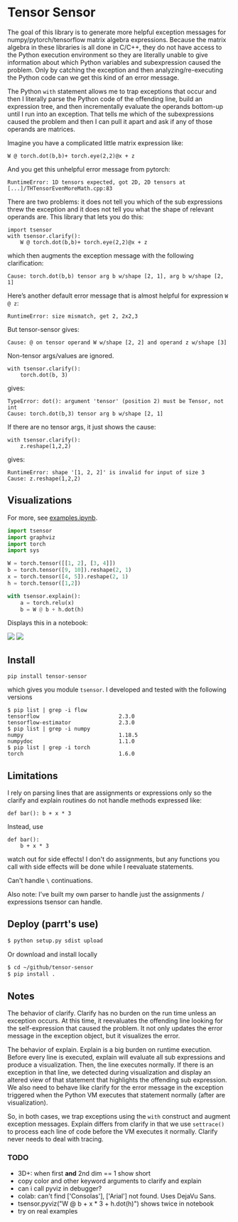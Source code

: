 # Tensor Sensor

The goal of this library is to generate more helpful exception
messages for numpy/pytorch/tensorflow matrix algebra expressions.  Because the
matrix algebra in these libraries is all done in C/C++, they do not
have access to the Python execution environment so they are literally
unable to give information about which Python variables and subexpression caused the problem.  Only by catching the exception and then analyzing/re-executing the Python code can we get this kind of an error message.

The Python `with` statement allows me to trap exceptions that occur
and then I literally parse the Python code of the offending line, build an
expression tree, and then incrementally evaluate the operands
bottom-up until I run into an exception. That tells me which of the
subexpressions caused the problem and then I can pull it apart and
ask if any of those operands are matrices.

Imagine you have a complicated little matrix expression like:

```
W @ torch.dot(b,b)+ torch.eye(2,2)@x + z
```

And you get this unhelpful error message from pytorch:

```
RuntimeError: 1D tensors expected, got 2D, 2D tensors at [...]/THTensorEvenMoreMath.cpp:83
```

There are two problems: it does not tell you which of the sub
expressions threw the exception and it does not tell you what the
shape of relevant operands are.  This library that lets you
do this:

```
import tsensor
with tsensor.clarify():
    W @ torch.dot(b,b)+ torch.eye(2,2)@x + z
```

which then augments the exception message with the following clarification:

```
Cause: torch.dot(b,b) tensor arg b w/shape [2, 1], arg b w/shape [2, 1]
```

Here’s another default error message that is almost helpful for expression `W @ z`:

```
RuntimeError: size mismatch, get 2, 2x2,3
```

But tensor-sensor gives:

```
Cause: @ on tensor operand W w/shape [2, 2] and operand z w/shape [3]
```

Non-tensor args/values are ignored.

```
with tsensor.clarify():
    torch.dot(b, 3)
```

gives:

```
TypeError: dot(): argument 'tensor' (position 2) must be Tensor, not int
Cause: torch.dot(b,3) tensor arg b w/shape [2, 1]
```

If there are no tensor args, it just shows the cause:

```
with tsensor.clarify():
    z.reshape(1,2,2)
```

gives:

```
RuntimeError: shape '[1, 2, 2]' is invalid for input of size 3
Cause: z.reshape(1,2,2)
```

## Visualizations

For more, see [examples.ipynb](testing/examples.ipynb).

```python
import tsensor
import graphviz
import torch
import sys

W = torch.tensor([[1, 2], [3, 4]])
b = torch.tensor([9, 10]).reshape(2, 1)
x = torch.tensor([4, 5]).reshape(2, 1)
h = torch.tensor([1,2])

with tsensor.explain():
    a = torch.relu(x)
    b = W @ b + h.dot(h)
```

Displays this in a notebook:

<img src="images/sample-1.svg">

<img src="images/sample-2.svg">


## Install

```
pip install tensor-sensor
```

which gives you module `tsensor`. I developed and tested with the following versions

```
$ pip list | grep -i flow
tensorflow                         2.3.0
tensorflow-estimator               2.3.0
$ pip list | grep -i numpy
numpy                              1.18.5
numpydoc                           1.1.0
$ pip list | grep -i torch
torch                              1.6.0
```


## Limitations

I rely on parsing lines that are assignments or expressions only so the clarify and explain routines do not handle methods expressed like:

```
def bar(): b + x * 3
```

Instead, use

```
def bar():
	b + x * 3
```

watch out for side effects!  I don't do assignments, but any functions you call with side effects will be done while I reevaluate statements.

Can't handle `\` continuations.

Also note: I've built my own parser to handle just the assignments / expressions tsensor can handle.

## Deploy (parrt's use)

```bash
$ python setup.py sdist upload 
```

Or download and install locally

```bash
$ cd ~/github/tensor-sensor
$ pip install .
```

## Notes

The behavior of clarify. Clarify has no burden on the run time unless an exception occurs. At this time, it reevaluates the offending line looking for the self-expression that caused the problem. It not only updates the error message in the exception object, but it visualizes the error.

The behavior of explain.  Explain is a big burden on runtime execution. Before every line is executed, explain will evaluate all sub expressions and produce a visualization. Then, the line executes normally. If there is an exception in that line, we detected during visualization and display an altered view of that statement that highlights the offending sub expression.  We also need to behave like clarify for the error message in the exception triggered when the Python VM executes that statement normally (after are visualization).

So, in both cases, we trap exceptions using the `with` construct and augment exception messages. Explain differs from clarify in that we use `settrace()` to process each line of code before the VM executes it normally.  Clarify never needs to deal with tracing.

### TODO

* 3D+: when first **and** 2nd dim == 1 show short
* copy color and other keyword arguments to clarify and explain
* can i call pyviz in debugger?
* colab: can't find ['Consolas'], ['Arial'] not found. Uses DejaVu Sans.
* tsensor.pyviz("W @ b + x * 3 + h.dot(h)") shows twice in notebook
* try on real examples